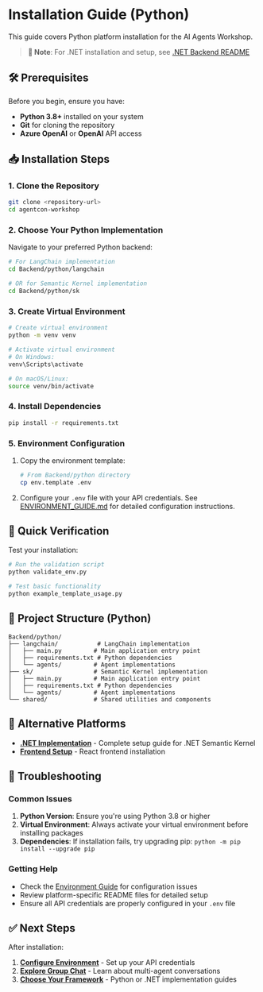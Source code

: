 # Installation Guide (Python)

This guide covers Python platform installation for the AI Agents Workshop.

> **📌 Note**: For .NET installation and setup, see [.NET Backend README](../Backend/dotnet/sk/README.md)

## 🛠️ Prerequisites

Before you begin, ensure you have:
- **Python 3.8+** installed on your system
- **Git** for cloning the repository
- **Azure OpenAI** or **OpenAI** API access

## 📥 Installation Steps

### 1. Clone the Repository

```bash
git clone <repository-url>
cd agentcon-workshop
```

### 2. Choose Your Python Implementation

Navigate to your preferred Python backend:

```bash
# For LangChain implementation
cd Backend/python/langchain

# OR for Semantic Kernel implementation  
cd Backend/python/sk
```

### 3. Create Virtual Environment

```bash
# Create virtual environment
python -m venv venv

# Activate virtual environment
# On Windows:
venv\Scripts\activate

# On macOS/Linux:
source venv/bin/activate
```

### 4. Install Dependencies

```bash
pip install -r requirements.txt
```

### 5. Environment Configuration

1. Copy the environment template:
   ```bash
   # From Backend/python directory
   cp env.template .env
   ```

2. Configure your `.env` file with your API credentials. See [ENVIRONMENT_GUIDE.md](ENVIRONMENT_GUIDE.md) for detailed configuration instructions.

## 🚀 Quick Verification

Test your installation:

```bash
# Run the validation script
python validate_env.py

# Test basic functionality
python example_template_usage.py
```

## 📂 Project Structure (Python)

```
Backend/python/
├── langchain/           # LangChain implementation
│   ├── main.py         # Main application entry point
│   ├── requirements.txt # Python dependencies
│   └── agents/         # Agent implementations
├── sk/                 # Semantic Kernel implementation
│   ├── main.py         # Main application entry point
│   ├── requirements.txt # Python dependencies
│   └── agents/         # Agent implementations
└── shared/             # Shared utilities and components
```

## 🔧 Alternative Platforms

- **[.NET Implementation](../Backend/dotnet/sk/README.md)** - Complete setup guide for .NET Semantic Kernel
- **[Frontend Setup](../frontend/)** - React frontend installation

## 🐛 Troubleshooting

### Common Issues

1. **Python Version**: Ensure you're using Python 3.8 or higher
2. **Virtual Environment**: Always activate your virtual environment before installing packages
3. **Dependencies**: If installation fails, try upgrading pip: `python -m pip install --upgrade pip`

### Getting Help

- Check the [Environment Guide](ENVIRONMENT_GUIDE.md) for configuration issues
- Review platform-specific README files for detailed setup
- Ensure all API credentials are properly configured in your `.env` file

## ✅ Next Steps

After installation:
1. **[Configure Environment](ENVIRONMENT_GUIDE.md)** - Set up your API credentials
2. **[Explore Group Chat](GROUP_CHAT.md)** - Learn about multi-agent conversations
3. **[Choose Your Framework](../README.md#-workshop-navigation-guide)** - Python or .NET implementation guides
